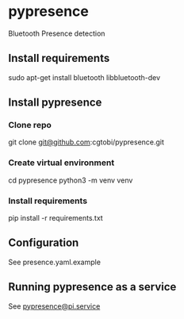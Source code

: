 # pypresence
Bluetooth Presence detection

## Install requirements
sudo apt-get install bluetooth libbluetooth-dev

## Install pypresence
### Clone repo
git clone git@github.com:cgtobi/pypresence.git

### Create virtual environment
cd pypresence
python3 -m venv venv

### Install requirements
pip install -r requirements.txt

## Configuration
See presence.yaml.example

## Running pypresence as a service
See pypresence@pi.service
